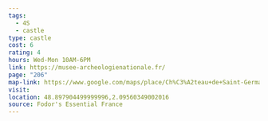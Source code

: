 ```yaml
---
tags:
  - 4S
  - castle
type: castle
cost: 6
rating: 4
hours: Wed-Mon 10AM-6PM
link: https://musee-archeologienationale.fr/
page: "206"
map-link: https://www.google.com/maps/place/Ch%C3%A2teau+de+Saint-Germain-en-Laye/@48.8980227,2.0934639,17z/data=!3m2!4b1!5s0x47e6882b921ebe8b:0x561e2f1b03d5f953!4m6!3m5!1s0x47e6882c0a609293:0x66014e53962f882f!8m2!3d48.8980192!4d2.0960388!16zL20vMGZ4dHpf?entry=ttu&g_ep=EgoyMDI0MDkwNC4wIKXMDSoASAFQAw%3D%3D
visit: 
location: 48.897904499999996,2.09560349002016
source: Fodor's Essential France
---
```

